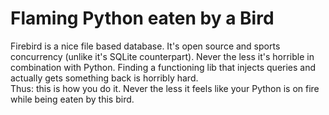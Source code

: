 Flaming Python eaten by a Bird
==============================

Firebird is a nice file based database. 
It's open source and sports concurrency (unlike it's SQLite counterpart).
Never the less it's horrible in combination with Python. Finding a functioning lib that injects queries and actually gets something back is horribly hard.  
Thus: this is how you do it. Never the less it feels like your Python is on fire while being eaten by this bird.
